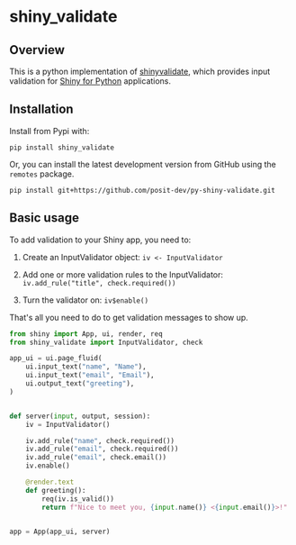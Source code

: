 # shiny_validate

## Overview

This is a python implementation of [shinyvalidate](https://rstudio.github.io/shinyvalidate/), which provides input validation for [Shiny for Python](https://shiny.posit.co/py/) applications.

## Installation

Install from Pypi with:

```
pip install shiny_validate
```

Or, you can install the latest development version from GitHub using the `remotes` package.

```
pip install git+https://github.com/posit-dev/py-shiny-validate.git
```

## Basic usage

To add validation to your Shiny app, you need to:

1.  Create an InputValidator object: `iv <- InputValidator`

2.  Add one or more validation rules to the InputValidator: `iv.add_rule("title", check.required())`

3.  Turn the validator on: `iv$enable()`

That's all you need to do to get validation messages to show up.

```python
from shiny import App, ui, render, req
from shiny_validate import InputValidator, check

app_ui = ui.page_fluid(
    ui.input_text("name", "Name"),
    ui.input_text("email", "Email"),
    ui.output_text("greeting"),
)


def server(input, output, session):
    iv = InputValidator()

    iv.add_rule("name", check.required())
    iv.add_rule("email", check.required())
    iv.add_rule("email", check.email())
    iv.enable()

    @render.text
    def greeting():
        req(iv.is_valid())
        return f"Nice to meet you, {input.name()} <{input.email()}>!"


app = App(app_ui, server)
```
